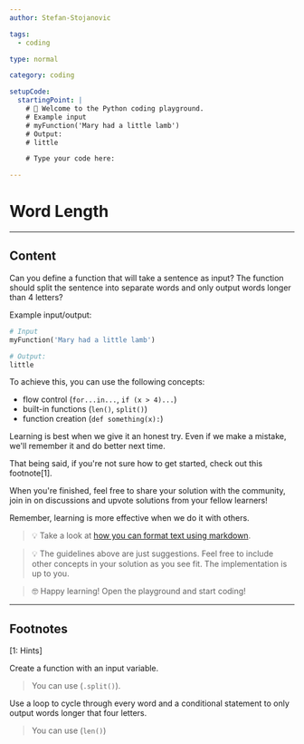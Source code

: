 ```yaml
---
author: Stefan-Stojanovic

tags:
  - coding

type: normal

category: coding

setupCode:
  startingPoint: |
    # 👋 Welcome to the Python coding playground. 
    # Example input
    # myFunction('Mary had a little lamb')
    # Output:
    # little

    # Type your code here:

---
```


# Word Length

---

## Content

Can you define a function that will take a sentence as input? The function should split the sentence into separate words and only output words longer than 4 letters?

Example input/output:
```python
# Input
myFunction('Mary had a little lamb')

# Output:
little
```

To achieve this, you can use the following concepts:
- flow control (`for...in...`, `if (x > 4)...`)
- built-in functions (`len()`, `split()`)
- function creation (`def something(x):`)

Learning is best when we give it an honest try. Even if we make a mistake, we'll remember it and do better next time.

That being said, if you're not sure how to get started, check out this footnote[1].

When you're finished, feel free to share your solution with the community, join in on discussions and upvote solutions from your fellow learners!

Remember, learning is more effective when we do it with others.

> 💡 Take a look at [how you can format text using markdown](https://www.enki.com/glossary/general/markdown-formatting).

> 💡 The guidelines above are just suggestions. Feel free to include other concepts in your solution as you see fit. The implementation is up to you.

> 🤓 Happy learning! Open the playground and start coding!

---

## Footnotes

[1: Hints]

Create a function with an input variable. 

> You can use (`.split()`).

Use a loop to cycle through every word and a conditional statement to only output words longer that four letters.

> You can use (`len()`)
